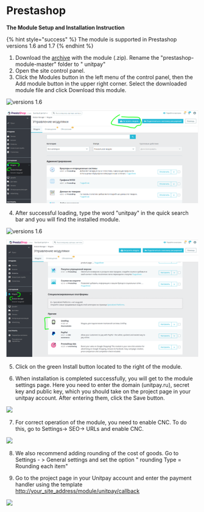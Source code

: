 # Prestashop

**The Module Setup and Installation Instruction**

{% hint style="success" %}
The module is supported in Prestashop versions 1.6 and 1.7
{% endhint %}

1. Download the [archive](https://github.com/unitpay/prestashop-module/archive/master.zip) with the module \(.zip\). Rename the "prestashop-module-master" folder to " unitpay"
2. Open the site control panel.
3. Click the Modules button in the left menu of the control panel, then the Add module button in the upper right corner. Select the downloaded module file and click Download this module.

![versions 1.6](../../.gitbook/assets/0%20%2814%29.png)

![versions 1.7](../../.gitbook/assets/izobrazhenie-20201126-091449%20%281%29%20%281%29.png)

4. After successful loading, type the word "unitpay" in the quick search bar and you will find the installed module.

![versions 1.6](../../.gitbook/assets/1%20%2834%29.png)

![versions 1.7](../../.gitbook/assets/izobrazhenie-20201126-103214%20%281%29%20%281%29.png)

5. Click on the green Install button located to the right of the module.

6. When installation is completed successfully, you will get to the module settings page. Here you need to enter the domain \(unitpay.ru\), secret key and public key, which you should take on the project page in your unitpay account. After entering them, click the Save button.

![](../../.gitbook/assets/2%20%285%29.png)

7. For correct operation of the module, you need to enable CNC. To do this, go to Settings-&gt; SEO-&gt; URLs and enable CNC.

![](../../.gitbook/assets/3%20%281%29.png)

8. We also recommend adding rounding of the cost of goods. Go to Settings - &gt; General settings and set the option " rounding Type = Rounding each item"

9. Go to the project page in your Unitpay account and enter the payment handler using the template [http://your\_site\_address/module/unitpay/callback](http://your_site_address/module/unitpay/callback)

![](../../.gitbook/assets/4%20%281%29.png)

